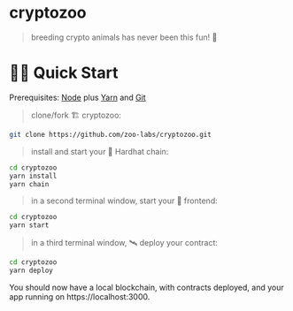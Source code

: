 # cryptozoo

> breeding crypto animals has never been this fun! 🚀

# 🏄‍♂️ Quick Start

Prerequisites: [Node](https://nodejs.org/dist/latest-v12.x/) plus [Yarn](https://classic.yarnpkg.com/en/docs/install/) and [Git](https://git-scm.com/downloads)

> clone/fork 🏗 cryptozoo:

```bash
git clone https://github.com/zoo-labs/cryptozoo.git
```

> install and start your 👷‍ Hardhat chain:

```bash
cd cryptozoo
yarn install
yarn chain
```

> in a second terminal window, start your 📱 frontend:

```bash
cd cryptozoo
yarn start
```

> in a third terminal window, 🛰 deploy your contract:

```bash
cd cryptozoo
yarn deploy
```

You should now have a local blockchain, with contracts deployed, and your app running on https://localhost:3000.
